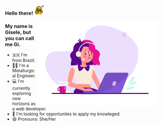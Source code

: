 ### Hello there! <img src="https://github.com/giselefcmacieira/giselefcmacieira/blob/main/hi.gif?raw=true" width="34" />

<img align="right" alt="GIF" src="https://github.com/giselefcmacieira/giselefcmacieira/blob/main/coding.gif?raw=true" width="400" />

### My name is Gisele, but you can call me Gi.
- 🇧🇷 I'm from Brazil.
- 👩‍🎓 I'm a Metallurgical Engineer.
- 💻 I'm currently exploring new horizons as a web developer.
- 🔎 I'm looking for opportunites to apply my knowleged. 
- 😄 Pronouns: She/Her
